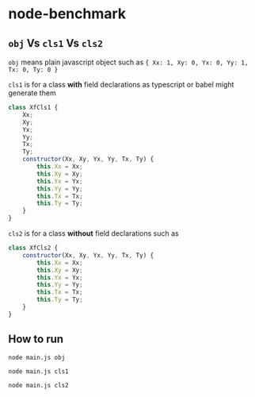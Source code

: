 # node-benchmark

## `obj` Vs `cls1` Vs `cls2`

`obj` means plain javascript object such as `{ Xx: 1, Xy: 0, Yx: 0, Yy: 1, Tx: 0, Ty: 0 }`

`cls1` is for a class **with** field declarations as typescript or babel might generate them
```javascript
class XfCls1 {
    Xx;
    Xy;
    Yx;
    Yy;
    Tx;
    Ty;
    constructor(Xx, Xy, Yx, Yy, Tx, Ty) {
        this.Xx = Xx;
        this.Xy = Xy;
        this.Yx = Yx;
        this.Yy = Yy;
        this.Tx = Tx;
        this.Ty = Ty;
    }
}
```

`cls2` is for a class **without** field declarations such as
```javascript
class XfCls2 {
    constructor(Xx, Xy, Yx, Yy, Tx, Ty) {
        this.Xx = Xx;
        this.Xy = Xy;
        this.Yx = Yx;
        this.Yy = Yy;
        this.Tx = Tx;
        this.Ty = Ty;
    }
}
```

## How to run

`node main.js obj`

`node main.js cls1`

`node main.js cls2`


